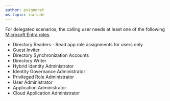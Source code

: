 ```yaml
---
author: psignoret
ms.topic: include
---
```


For delegated scenarios, the calling user needs at least one of the following [Microsoft Entra roles](/entra/identity/role-based-access-control/permissions-reference?toc=%2Fgraph%2Ftoc.json).

- Directory Readers - Read app role assignments for users only
- Guest Inviter
- Directory Synchronization Accounts
- Directory Writer
- Hybrid Identity Administrator
- Identity Governance Administrator
- Privileged Role Administrator
- User Administrator
- Application Administrator
- Cloud Application Administrator
